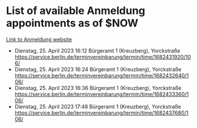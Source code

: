 # List of available Anmeldung appointments as of $NOW
[Link to Anmeldung website](https://service.berlin.de/terminvereinbarung/termin/tag.php?termin=1&anliegen[]=120686&dienstleisterlist=122210,122217,327316,122219,327312,122227,327314,122231,327346,122243,327348,122254,122252,329742,122260,329745,122262,329748,122271,327278,122273,327274,122277,327276,330436,122280,327294,122282,327290,122284,327292,122291,327270,122285,327266,122286,327264,122296,327268,150230,329760,122297,327286,122294,327284,122312,329763,122314,329775,122304,327330,122311,327334,122309,327332,317869,122281,327352,122279,329772,122283,122276,327324,122274,327326,122267,329766,122246,327318,122251,327320,122257,327322,122208,327298,122226,327300&herkunft=http%3A%2F%2Fservice.berlin.de%2Fdienstleistung%2F120686%2F)
- Dienstag, 25. April 2023 16:12 Bürgeramt 1 (Kreuzberg), Yorckstraße https://service.berlin.de/terminvereinbarung/termin/time/1682431920/106/
- Dienstag, 25. April 2023 16:24 Bürgeramt 1 (Kreuzberg), Yorckstraße https://service.berlin.de/terminvereinbarung/termin/time/1682432640/106/
- Dienstag, 25. April 2023 16:36 Bürgeramt 1 (Kreuzberg), Yorckstraße https://service.berlin.de/terminvereinbarung/termin/time/1682433360/106/
- Dienstag, 25. April 2023 17:48 Bürgeramt 1 (Kreuzberg), Yorckstraße https://service.berlin.de/terminvereinbarung/termin/time/1682437680/106/
